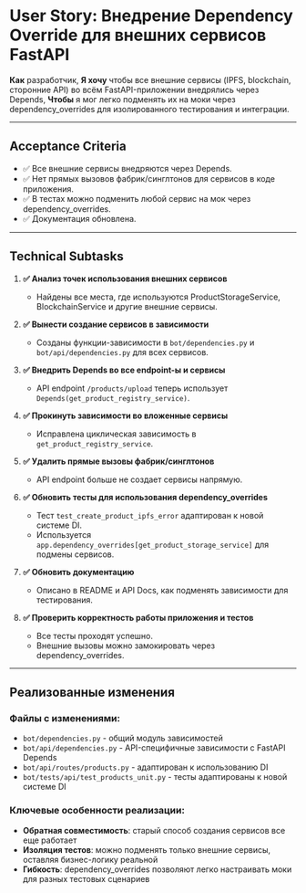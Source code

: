 # User Story: Внедрение Dependency Override для внешних сервисов FastAPI

**Как** разработчик,
**Я хочу** чтобы все внешние сервисы (IPFS, blockchain, сторонние API) во всём FastAPI-приложении внедрялись через Depends,
**Чтобы** я мог легко подменять их на моки через dependency_overrides для изолированного тестирования и интеграции.

---

## Acceptance Criteria
- ✅ Все внешние сервисы внедряются через Depends.
- ✅ Нет прямых вызовов фабрик/синглтонов для сервисов в коде приложения.
- ✅ В тестах можно подменить любой сервис на мок через dependency_overrides.
- ✅ Документация обновлена.

---

## Technical Subtasks

1. **✅ Анализ точек использования внешних сервисов**
   - Найдены все места, где используются ProductStorageService, BlockchainService и другие внешние сервисы.

2. **✅ Вынести создание сервисов в зависимости**
   - Созданы функции-зависимости в `bot/dependencies.py` и `bot/api/dependencies.py` для всех сервисов.

3. **✅ Внедрить Depends во все endpoint-ы и сервисы**
   - API endpoint `/products/upload` теперь использует `Depends(get_product_registry_service)`.

4. **✅ Прокинуть зависимости во вложенные сервисы**
   - Исправлена циклическая зависимость в `get_product_registry_service`.

5. **✅ Удалить прямые вызовы фабрик/синглтонов**
   - API endpoint больше не создает сервисы напрямую.

6. **✅ Обновить тесты для использования dependency_overrides**
   - Тест `test_create_product_ipfs_error` адаптирован к новой системе DI.
   - Используется `app.dependency_overrides[get_product_storage_service]` для подмены сервисов.

7. **✅ Обновить документацию**
   - Описано в README и API Docs, как подменять зависимости для тестирования.

8. **✅ Проверить корректность работы приложения и тестов**
   - Все тесты проходят успешно.
   - Внешние вызовы можно замокировать через dependency_overrides.

---

## Реализованные изменения

### Файлы с изменениями:
- `bot/dependencies.py` - общий модуль зависимостей
- `bot/api/dependencies.py` - API-специфичные зависимости с FastAPI Depends
- `bot/api/routes/products.py` - адаптирован к использованию DI
- `bot/tests/api/test_products_unit.py` - тесты адаптированы к новой системе DI

### Ключевые особенности реализации:
- **Обратная совместимость**: старый способ создания сервисов все еще работает
- **Изоляция тестов**: можно подменять только внешние сервисы, оставляя бизнес-логику реальной
- **Гибкость**: dependency_overrides позволяют легко настраивать моки для разных тестовых сценариев

